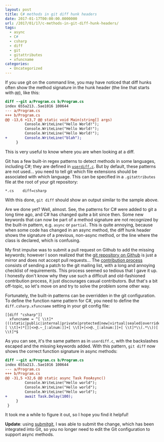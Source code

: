 ```yaml
---
layout: post
title: C# methods in git diff hunk headers
date: 2017-01-17T00:00:00.0000000
url: /2017/01/17/c-methods-in-git-diff-hunk-headers/
tags:
  - async
  - C#
  - csharp
  - diff
  - git
  - gitattributes
  - xfuncname
categories:
  - Uncategorized
---
```



If you use git on the command line, you may have noticed that diff hunks often show the method signature in the hunk header (the line that starts with `@@`), like this:

```diff
diff --git a/Program.cs b/Program.cs
index 655a213..5ae1016 100644
--- a/Program.cs
+++ b/Program.cs
@@ -13,6 +13,7 @@ static void Main(string[] args)
         Console.WriteLine("Hello World!");
         Console.WriteLine("Hello World!");
         Console.WriteLine("Hello World!");
+        Console.WriteLine("blah");
     }
```

This is very useful to know where you are when looking at a diff.

Git has a few built-in regex patterns to detect methods in some languages, including C#; they are defined in [`userdiff.c`](https://github.com/git/git/blob/d7dffce1cebde29a0c4b309a79e4345450bf352a/userdiff.c#L140). But by default, these patterns are not used... you need to tell git which file extensions should be associated with which language. This can be specified in a `.gitattributes` file at the root of your git repository:

```
*.cs    diff=csharp
```

With this done, `git diff` should show an output similar to the sample above.

Are we done yet? Well, almost. See, the patterns for C# were added to git a long time ago, and C# has changed quite a bit since then. Some new keywords that can now be part of a method signature are not recognized by the built-in pattern, e.g. `async` or `partial`. This is quite annoying, because when some code has changed in an async method, the diff hunk header shows the signature of a previous, non-async method, or the line where the class is declared, which is confusing.

My first impulse was to submit a pull request on Github to add the missing keywords; however I soon realized that the [git repository on Github](https://github.com/git/git) is just a mirror and does not accept pull requests... The [contribution process](https://github.com/git/git/blob/master/Documentation/SubmittingPatches) consists of sending a patch to the git mailing list, with a long and annoying checklist of requirements. This process seemed so tedious that I gave it up. I honestly don't know why they use such a difficult and old-fashioned contribution process, it just discourages casual contributors. But that's a bit off-topic, so let's move on and try to solve the problem some other way.

Fortunately, the built-in patterns can be overridden in the git configuration. To define the function name pattern for C#, you need to define the `diff.csharp.xfuncname` setting in your git config file:

```
[[diff "csharp"]]
  xfuncname = ^[ \\t]*(((static|public|internal|private|protected|new|virtual|sealed|override|unsafe|async|partial)[ \\t]+)*[][<>@.~_[:alnum:]]+[ \\t]+[<>@._[:alnum:]]+[ \\t]*\\(.*\\))[ \\t]*$
```

As you can see, it's the same pattern as in `userdiff.c`, with the backslashes escaped and the missing keywords added. With this pattern, `git diff` now shows the correct function signature in async methods:

```diff
diff --git a/Program.cs b/Program.cs
index 655a213..5ae1016 100644
--- a/Program.cs
+++ b/Program.cs
@@ -31,5 +32,6 @@ static async Task FooAsync()
         Console.WriteLine("Hello world");
         Console.WriteLine("Hello world");
         Console.WriteLine("Hello world");
+        await Task.Delay(100);
     }
 }
```

It took me a while to figure it out, so I hope you find it helpful!

**Update**: using [submitgit](https://github.com/rtyley/submitgit), I was able to submit the change, which has been integrated into Git, so you no longer need to edit the Git configuration to support async methods.